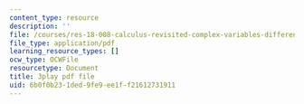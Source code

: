```yaml
---
content_type: resource
description: ''
file: /courses/res-18-008-calculus-revisited-complex-variables-differential-equations-and-linear-algebra-fall-2011/6b0f0b231ded9fe9ee1ff21612731911_6UXba5MKsfc.pdf
file_type: application/pdf
learning_resource_types: []
ocw_type: OCWFile
resourcetype: Document
title: 3play pdf file
uid: 6b0f0b23-1ded-9fe9-ee1f-f21612731911
---
```

